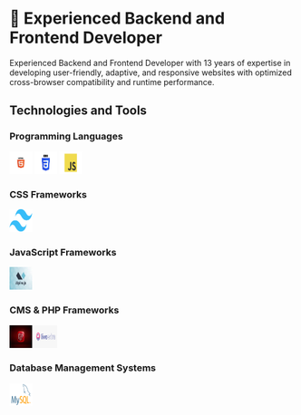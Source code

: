 # 👋 Experienced Backend and Frontend Developer

Experienced Backend and Frontend Developer with 13 years of expertise in developing user-friendly, adaptive, and responsive websites with optimized cross-browser compatibility and runtime performance.

## Technologies and Tools

### Programming Languages
<img src="./images/html.png" width="40" height="40">
 <img src="./images/css.png" width="40" height="40"> 
 <img src="./images/javascript.png" width="40" height="40"> 


### CSS Frameworks
<img src="./images/tailwind.png" width="40" height="40">

### JavaScript Frameworks
<img src="./images/alpine.jpeg" width="40" height="40">

### CMS & PHP Frameworks
<img src="./images/laravel.jpeg" width="40" height="40"> 
<img src="./images/livewire.png" width="40" height="40">

### Database Management Systems
<img src="./images/mysql_logo.png" width="40" height="40">
